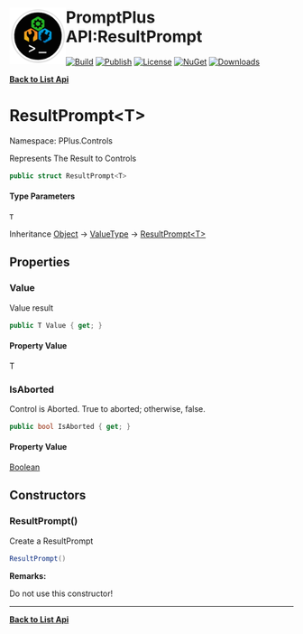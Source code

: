 # <img align="left" width="100" height="100" src="../images/icon.png">PromptPlus API:ResultPrompt 

[![Build](https://github.com/FRACerqueira/PromptPlus/workflows/Build/badge.svg)](https://github.com/FRACerqueira/PromptPlus/actions/workflows/build.yml)
[![Publish](https://github.com/FRACerqueira/PromptPlus/actions/workflows/publish.yml/badge.svg)](https://github.com/FRACerqueira/PromptPlus/actions/workflows/publish.yml)
[![License](https://img.shields.io/github/license/FRACerqueira/PromptPlus)](https://github.com/FRACerqueira/PromptPlus/blob/master/LICENSE)
[![NuGet](https://img.shields.io/nuget/v/PromptPlus)](https://www.nuget.org/packages/PromptPlus/)
[![Downloads](https://img.shields.io/nuget/dt/PromptPlus)](https://www.nuget.org/packages/PromptPlus/)

[**Back to List Api**](./apis.md)

# ResultPrompt&lt;T&gt;

Namespace: PPlus.Controls

Represents The Result  to Controls

```csharp
public struct ResultPrompt<T>
```

#### Type Parameters

`T`<br>

Inheritance [Object](https://docs.microsoft.com/en-us/dotnet/api/system.object) → [ValueType](https://docs.microsoft.com/en-us/dotnet/api/system.valuetype) → [ResultPrompt&lt;T&gt;](./pplus.controls.resultprompt-1.md)

## Properties

### **Value**

Value result

```csharp
public T Value { get; }
```

#### Property Value

T<br>

### **IsAborted**

Control is Aborted. True to aborted; otherwise, false.

```csharp
public bool IsAborted { get; }
```

#### Property Value

[Boolean](https://docs.microsoft.com/en-us/dotnet/api/system.boolean)<br>

## Constructors

### **ResultPrompt()**

Create a ResultPrompt

```csharp
ResultPrompt()
```

**Remarks:**

Do not use this constructor!


- - -
[**Back to List Api**](./apis.md)
